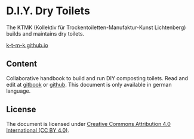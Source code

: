 # D.I.Y. Dry Toilets

The KTMK (Kollektiv für Trockentoiletten-Manufaktur-Kunst Lichtenberg) builds and maintains dry toilets.

[k-t-m-k.github.io](https://k-t-m-k.github.io)

## Content

Collaborative handbook to build and run DIY composting toilets. Read and edit at [gitbook](https://gitbook.com/book/k-t-m-k/diy-kompostklo) or [github](https://github.com/k-t-m-k/DIY-Kompostklo). This document is only available in german language.

## License

The document is licensed under [Creative Commons Attribution 4.0 International \(CC BY 4.0\)](https://creativecommons.org/licenses/by/4.0).
